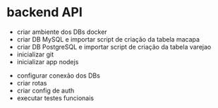 # backend API

* criar ambiente dos DBs docker
* criar DB MySQL e importar script de criação da tabela macapa
* criar DB PostgreSQL e importar script de criação da tabela varejao
* inicializar git
* inicializar app nodejs
- configurar conexão dos DBs
- criar rotas
- criar config de auth
- executar testes funcionais
